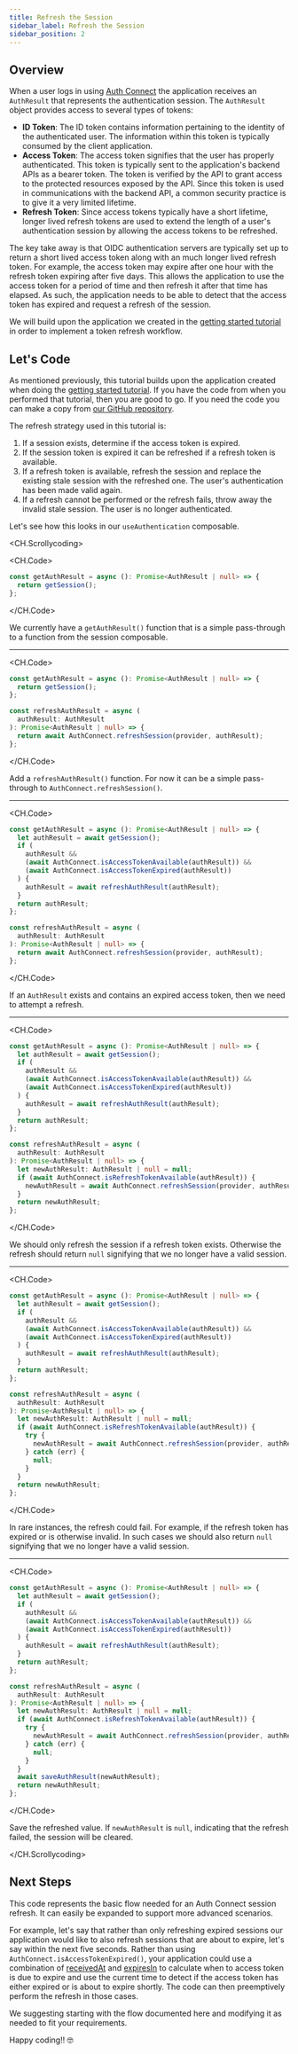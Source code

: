 ```yaml
---
title: Refresh the Session
sidebar_label: Refresh the Session
sidebar_position: 2
---
```


## Overview

When a user logs in using [Auth Connect](https://ionic.io/docs/auth-connect) the application receives an `AuthResult` that represents the authentication session. The `AuthResult` object provides access to several types of tokens:

- **ID Token**: The ID token contains information pertaining to the identity of the authenticated user. The information within this token is typically consumed by the client application.
- **Access Token**: The access token signifies that the user has properly authenticated. This token is typically sent to the application's backend APIs as a bearer token. The token is verified by the API to grant access to the protected resources exposed by the API. Since this token is used in communications with the backend API, a common security practice is to give it a very limited lifetime.
- **Refresh Token**: Since access tokens typically have a short lifetime, longer lived refresh tokens are used to extend the length of a user's authentication session by allowing the access tokens to be refreshed.

The key take away is that OIDC authentication servers are typically set up to return a short lived access token along with an much longer lived refresh token. For example, the access token may expire after one hour with the refresh token expiring after five days. This allows the application to use the access token for a period of time and then refresh it after that time has elapsed. As such, the application needs to be able to detect that the access token has expired and request a refresh of the session.

We will build upon the application we created in the [getting started tutorial](getting-started) in order to implement a token refresh workflow.

## Let's Code

As mentioned previously, this tutorial builds upon the application created when doing the [getting started tutorial](getting-started). If you have the code from when you performed that tutorial, then you are good to go. If you need the code you can make a copy from [our GitHub repository](https://github.com/ionic-enterprise/tutorials-and-demos-vue/tree/main/auth-connect/getting-started).

The refresh strategy used in this tutorial is:

1. If a session exists, determine if the access token is expired.
1. If the session token is expired it can be refreshed if a refresh token is available.
1. If a refresh token is available, refresh the session and replace the existing stale session with the refreshed one. The user's authentication has been made valid again.
1. If a refresh cannot be performed or the refresh fails, throw away the invalid stale session. The user is no longer authenticated.

Let's see how this looks in our `useAuthentication` composable.

<CH.Scrollycoding>

<CH.Code>

```typescript src/composables/authentication.ts
const getAuthResult = async (): Promise<AuthResult | null> => {
  return getSession();
};
```

</CH.Code>

We currently have a `getAuthResult()` function that is a simple pass-through to a function from the session composable.

---

<CH.Code>

```typescript src/composables/authentication.ts focus=5:9
const getAuthResult = async (): Promise<AuthResult | null> => {
  return getSession();
};

const refreshAuthResult = async (
  authResult: AuthResult
): Promise<AuthResult | null> => {
  return await AuthConnect.refreshSession(provider, authResult);
};
```

</CH.Code>

Add a `refreshAuthResult()` function. For now it can be a simple pass-through to `AuthConnect.refreshSession()`.

---

<CH.Code>

```typescript src/composables/authentication.ts focus=2:10
const getAuthResult = async (): Promise<AuthResult | null> => {
  let authResult = await getSession();
  if (
    authResult &&
    (await AuthConnect.isAccessTokenAvailable(authResult)) &&
    (await AuthConnect.isAccessTokenExpired(authResult))
  ) {
    authResult = await refreshAuthResult(authResult);
  }
  return authResult;
};

const refreshAuthResult = async (
  authResult: AuthResult
): Promise<AuthResult | null> => {
  return await AuthConnect.refreshSession(provider, authResult);
};
```

</CH.Code>

If an `AuthResult` exists and contains an expired access token, then we need to attempt a refresh.

---

<CH.Code>

```typescript src/composables/authentication.ts focus=16:20
const getAuthResult = async (): Promise<AuthResult | null> => {
  let authResult = await getSession();
  if (
    authResult &&
    (await AuthConnect.isAccessTokenAvailable(authResult)) &&
    (await AuthConnect.isAccessTokenExpired(authResult))
  ) {
    authResult = await refreshAuthResult(authResult);
  }
  return authResult;
};

const refreshAuthResult = async (
  authResult: AuthResult
): Promise<AuthResult | null> => {
  let newAuthResult: AuthResult | null = null;
  if (await AuthConnect.isRefreshTokenAvailable(authResult)) {
    newAuthResult = await AuthConnect.refreshSession(provider, authResult);
  }
  return newAuthResult;
};
```

</CH.Code>

We should only refresh the session if a refresh token exists. Otherwise the refresh should return `null` signifying that we no longer have a valid session.

---

<CH.Code>

```typescript src/composables/authentication.ts focus=18:22
const getAuthResult = async (): Promise<AuthResult | null> => {
  let authResult = await getSession();
  if (
    authResult &&
    (await AuthConnect.isAccessTokenAvailable(authResult)) &&
    (await AuthConnect.isAccessTokenExpired(authResult))
  ) {
    authResult = await refreshAuthResult(authResult);
  }
  return authResult;
};

const refreshAuthResult = async (
  authResult: AuthResult
): Promise<AuthResult | null> => {
  let newAuthResult: AuthResult | null = null;
  if (await AuthConnect.isRefreshTokenAvailable(authResult)) {
    try {
      newAuthResult = await AuthConnect.refreshSession(provider, authResult);
    } catch (err) {
      null;
    }
  }
  return newAuthResult;
};
```

</CH.Code>

In rare instances, the refresh could fail. For example, if the refresh token has expired or is otherwise invalid. In such cases we should also return `null` signifying that we no longer have a valid session.

---

<CH.Code>

```typescript src/composables/authentication.ts focus=24
const getAuthResult = async (): Promise<AuthResult | null> => {
  let authResult = await getSession();
  if (
    authResult &&
    (await AuthConnect.isAccessTokenAvailable(authResult)) &&
    (await AuthConnect.isAccessTokenExpired(authResult))
  ) {
    authResult = await refreshAuthResult(authResult);
  }
  return authResult;
};

const refreshAuthResult = async (
  authResult: AuthResult
): Promise<AuthResult | null> => {
  let newAuthResult: AuthResult | null = null;
  if (await AuthConnect.isRefreshTokenAvailable(authResult)) {
    try {
      newAuthResult = await AuthConnect.refreshSession(provider, authResult);
    } catch (err) {
      null;
    }
  }
  await saveAuthResult(newAuthResult);
  return newAuthResult;
};
```

</CH.Code>

Save the refreshed value. If `newAuthResult` is `null`, indicating that the refresh failed, the session will be cleared.

</CH.Scrollycoding>

## Next Steps

This code represents the basic flow needed for an Auth Connect session refresh. It can easily be expanded to support more advanced scenarios.

For example, let's say that rather than only refreshing expired sessions our application would like to also refresh sessions that are about to expire, let's say within the next five seconds. Rather than using `AuthConnect.isAccessTokenExpired()`, your application could use a combination of [receivedAt](https://ionic.io/docs/auth-connect/interfaces/AuthResult#receivedat) and [expiresIn](https://ionic.io/docs/auth-connect/interfaces/AuthResult#expiresin) to calculate when to access token is due to expire and use the current time to detect if the access token has either expired or is about to expire shortly. The code can then preemptively perform the refresh in those cases.

We suggesting starting with the flow documented here and modifying it as needed to fit your requirements.

Happy coding!! 🤓
